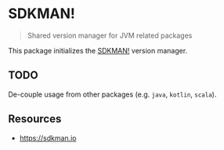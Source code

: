 # SDKMAN!

> Shared version manager for JVM related packages

This package initializes the [SDKMAN!](https://sdkman.io) version manager.

## TODO

De-couple usage from other packages (e.g. `java`, `kotlin`, `scala`).

## Resources

- https://sdkman.io
